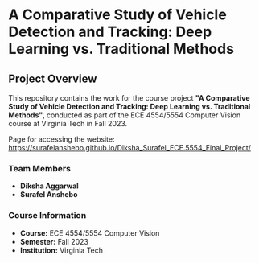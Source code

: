# **A Comparative Study of Vehicle Detection and Tracking: Deep Learning vs. Traditional Methods**

## **Project Overview**
This repository contains the work for the course project **"A Comparative Study of Vehicle Detection and Tracking: Deep Learning vs. Traditional Methods"**, conducted as part of the ECE 4554/5554 Computer Vision course at Virginia Tech in Fall 2023. 

Page for accessing the website: https://surafelanshebo.github.io/Diksha_Surafel_ECE.5554_Final_Project/

### **Team Members**
- **Diksha Aggarwal**
- **Surafel Anshebo**

### **Course Information**
- **Course:** ECE 4554/5554 Computer Vision
- **Semester:** Fall 2023
- **Institution:** Virginia Tech
